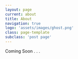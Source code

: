 ```yaml
---
layout: page
current: about
title: About
navigation: true
logo: 'assets/images/ghost.png'
class: page-template
subclass: 'post page'
---
```


Coming Soon . . .
